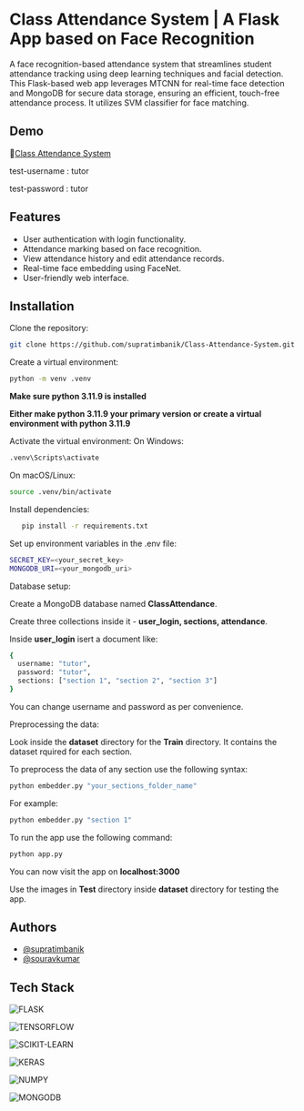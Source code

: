 # Class Attendance System | A Flask App based on Face Recognition

A face recognition-based attendance system that streamlines student attendance tracking using deep learning techniques and facial detection. This Flask-based web app leverages MTCNN for real-time face detection and MongoDB for secure data storage, ensuring an efficient, touch-free attendance process. It utilizes SVM classifier for face matching.

## Demo

🔗[Class Attendance System](https://class-attendance-system-er4s.onrender.com)

test-username : tutor

test-password : tutor

## Features

- User authentication with login functionality.
- Attendance marking based on face recognition.
- View attendance history and edit attendance records.
- Real-time face embedding using FaceNet.
- User-friendly web interface.

## Installation

Clone the repository:

```bash
git clone https://github.com/supratimbanik/Class-Attendance-System.git
```

Create a virtual environment:

```bash
python -m venv .venv
```

**Make sure python 3.11.9 is installed**

**Either make python 3.11.9 your primary version or create a virtual environment with python 3.11.9**

Activate the virtual environment:
On Windows:

```bash
.venv\Scripts\activate
```

On macOS/Linux:

```bash
source .venv/bin/activate
```

Install dependencies:

```bash
   pip install -r requirements.txt
```

Set up environment variables in the .env file:

```bash
SECRET_KEY=<your_secret_key>
MONGODB_URI=<your_mongodb_uri>
```

Database setup:

Create a MongoDB database named **ClassAttendance**.

Create three collections inside it - **user_login, sections, attendance**.

Inside **user_login** isert a document like:

```bash
{
  username: "tutor",
  password: "tutor",
  sections: ["section 1", "section 2", "section 3"]
}
```

You can change username and password as per convenience.

Preprocessing the data:

Look inside the **dataset** directory for the **Train** directory. It contains the dataset rquired for each section.

To preprocess the data of any section use the following syntax:

```bash
python embedder.py "your_sections_folder_name"
```

For example:

```bash
python embedder.py "section 1"
```

To run the app use the following command:

```bash
python app.py
```

You can now visit the app on **localhost:3000**

Use the images in **Test** directory inside **dataset** directory for testing the app.

## Authors

- [@supratimbanik](https://github.com/supratimbanik)
- [@souravkumar](https://github.com/souravkumar02)

## Tech Stack

![FLASK](https://img.shields.io/badge/Flask-000000?style=for-the-badge&logo=Flask&logoColor=white)

![TENSORFLOW](https://img.shields.io/badge/-TensorFlow-FF6F00?style=for-the-badge&logo=tensorflow&logoColor=white)

![SCIKIT-LEARN](https://img.shields.io/badge/scikit--learn-F7931E?style=flat-square&logo=scikit-learn&logoColor=white)

![KERAS](https://img.shields.io/badge/-Keras-E34F26?style=flat-square&logo=keras)

![NUMPY](https://img.shields.io/badge/Numpy-777BB4?style=for-the-badge&logo=numpy&logoColor=white)

![MONGODB](https://img.shields.io/badge/-MongoDB-13aa52?style=for-the-badge&logo=mongodb&logoColor=white)
